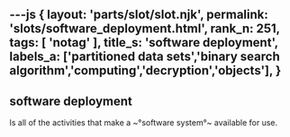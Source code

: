 ---js
{
  layout: 'parts/slot/slot.njk',
  permalink: 'slots/software_deployment.html',
  rank_n: 251,
  tags: [ 'notag' ],
  title_s: 'software deployment',
  labels_a: ['partitioned data sets','binary search algorithm','computing','decryption','objects'],
}
---
## software deployment

Is all of the activities that make a ~°software system°~ available for use.
